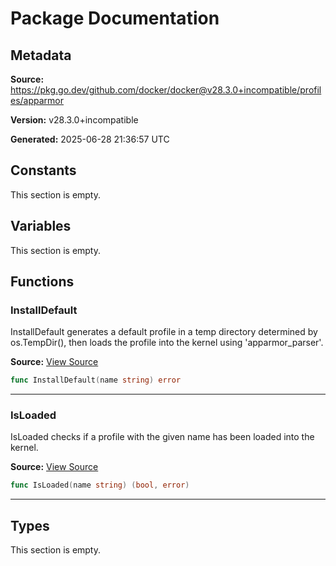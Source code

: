 # Package Documentation

## Metadata

**Source:** https://pkg.go.dev/github.com/docker/docker@v28.3.0+incompatible/profiles/apparmor

**Version:** v28.3.0+incompatible

**Generated:** 2025-06-28 21:36:57 UTC

## Constants

This section is empty.

## Variables

This section is empty.

## Functions

### InstallDefault

InstallDefault generates a default profile in a temp directory determined by
os.TempDir(), then loads the profile into the kernel using 'apparmor_parser'.

**Source:** [View Source](https://github.com/docker/docker/blob/v28.3.0/profiles/apparmor/apparmor.go#L59)  

```go
func InstallDefault(name string) error
```

---

### IsLoaded

IsLoaded checks if a profile with the given name has been loaded into the
kernel.

**Source:** [View Source](https://github.com/docker/docker/blob/v28.3.0/profiles/apparmor/apparmor.go#L95)  

```go
func IsLoaded(name string) (bool, error)
```

---

## Types

This section is empty.

